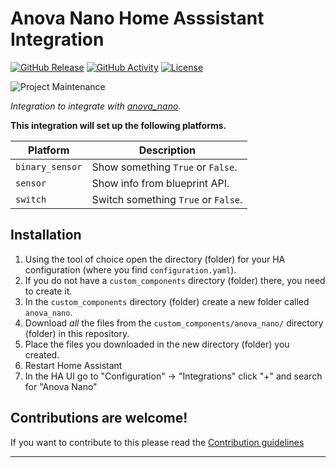 # Anova Nano Home Asssistant Integration

[![GitHub Release][releases-shield]][releases]
[![GitHub Activity][commits-shield]][commits]
[![License][license-shield]](LICENSE)

![Project Maintenance][maintenance-shield]

_Integration to integrate with [anova_nano][anova_nano]._

**This integration will set up the following platforms.**

| Platform        | Description                         |
| --------------- | ----------------------------------- |
| `binary_sensor` | Show something `True` or `False`.   |
| `sensor`        | Show info from blueprint API.       |
| `switch`        | Switch something `True` or `False`. |

## Installation

1. Using the tool of choice open the directory (folder) for your HA configuration (where you find `configuration.yaml`).
1. If you do not have a `custom_components` directory (folder) there, you need to create it.
1. In the `custom_components` directory (folder) create a new folder called `anova_nano`.
1. Download _all_ the files from the `custom_components/anova_nano/` directory (folder) in this repository.
1. Place the files you downloaded in the new directory (folder) you created.
1. Restart Home Assistant
1. In the HA UI go to "Configuration" -> "Integrations" click "+" and search for "Anova Nano"

## Contributions are welcome!

If you want to contribute to this please read the [Contribution guidelines](CONTRIBUTING.md)

---

[anova_nano]: https://github.com/mcolyer/hacs-anova-nano
[commits-shield]: https://img.shields.io/github/commit-activity/y/mcolyer/hacs-anova-nano.svg?style=for-the-badge
[commits]: https://github.com/mcolyer/hacs-anova-nano/commits/main
[license-shield]: https://img.shields.io/github/license/mcolyer/hacs-anova-nano.svg?style=for-the-badge
[maintenance-shield]: https://img.shields.io/badge/maintainer-Matt%20Colyer%20%40mcolyer-blue.svg?style=for-the-badge
[releases-shield]: https://img.shields.io/github/release/mcolyer/hacs-anova-nano.svg?style=for-the-badge
[releases]: https://github.com/mcolyer/hacs-anova-nano/releases
